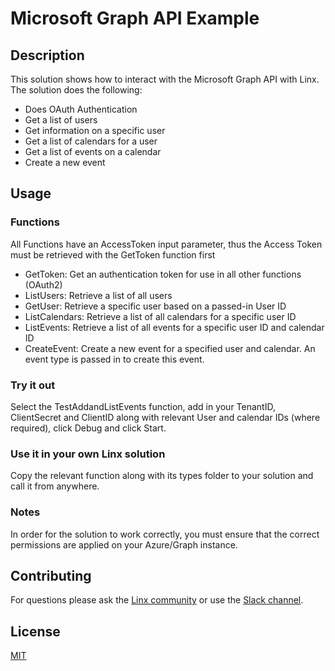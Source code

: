 # Microsoft Graph API Example

## Description
This solution shows how to interact with the Microsoft Graph API with Linx. The solution does the following:
- Does OAuth Authentication
- Get a list of users
- Get information on a specific user
- Get a list of calendars for a user
- Get a list of events on a calendar
- Create a new event

## Usage
### Functions

All Functions have an AccessToken input parameter, thus the Access Token must be retrieved with the GetToken function first

- GetToken: Get an authentication token for use in all other functions (OAuth2)
- ListUsers: Retrieve a list of all users
- GetUser: Retrieve a specific user based on a passed-in User ID
- ListCalendars: Retrieve a list of all calendars for a specific user ID
- ListEvents: Retrieve a list of all events for a specific user ID and calendar ID
- CreateEvent: Create a new event for a specified user and calendar. An event type is passed in to create this event.

### Try it out
Select the TestAddandListEvents function, add in your TenantID, ClientSecret and ClientID along with relevant User and calendar IDs (where required), click Debug and click Start. 

### Use it in your own Linx solution
Copy the relevant function along with its types folder to your solution and call it from anywhere.

### Notes
In order for the solution to work correctly, you must ensure that the correct permissions are applied on your Azure/Graph instance. 

## Contributing

For questions please ask the [Linx community](https://linx/software/community) or use the [Slack channel](https://linxsoftware.slack.com/archives/C01FLBC1XNX). 

## License

[MIT](https://github.com/linx-software/template-repo/blob/main/LICENSE.txt)
